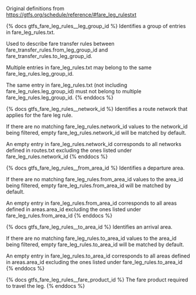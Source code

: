 Original definitions from https://gtfs.org/schedule/reference/#fare_leg_rulestxt

{% docs gtfs_fare_leg_rules\_\_leg_group_id %}
Identifies a group of entries in fare_leg_rules.txt.

Used to describe fare transfer rules between fare_transfer_rules.from_leg_group_id and fare_transfer_rules.to_leg_group_id.

Multiple entries in fare_leg_rules.txt may belong to the same fare_leg_rules.leg_group_id.

The same entry in fare_leg_rules.txt (not including fare_leg_rules.leg_group_id) must not belong to multiple fare_leg_rules.leg_group_id.
{% enddocs %}

{% docs gtfs_fare_leg_rules\_\_network_id %}
Identifies a route network that applies for the fare leg rule.

If there are no matching fare_leg_rules.network_id values to the network_id being filtered, empty fare_leg_rules.network_id will be matched by default.

An empty entry in fare_leg_rules.network_id corresponds to all networks defined in routes.txt excluding the ones listed under fare_leg_rules.network_id
{% enddocs %}

{% docs gtfs_fare_leg_rules\_\_from_area_id %}
Identifies a departure area.

If there are no matching fare_leg_rules.from_area_id values to the area_id being filtered, empty fare_leg_rules.from_area_id will be matched by default.

An empty entry in fare_leg_rules.from_area_id corresponds to all areas defined in areas.area_id excluding the ones listed under fare_leg_rules.from_area_id
{% enddocs %}

{% docs gtfs_fare_leg_rules\_\_to_area_id %}
Identifies an arrival area.

If there are no matching fare_leg_rules.to_area_id values to the area_id being filtered, empty fare_leg_rules.to_area_id will be matched by default.

An empty entry in fare_leg_rules.to_area_id corresponds to all areas defined in areas.area_id excluding the ones listed under fare_leg_rules.to_area_id
{% enddocs %}

{% docs gtfs_fare_leg_rules\_\_fare_product_id %}
The fare product required to travel the leg.
{% enddocs %}
